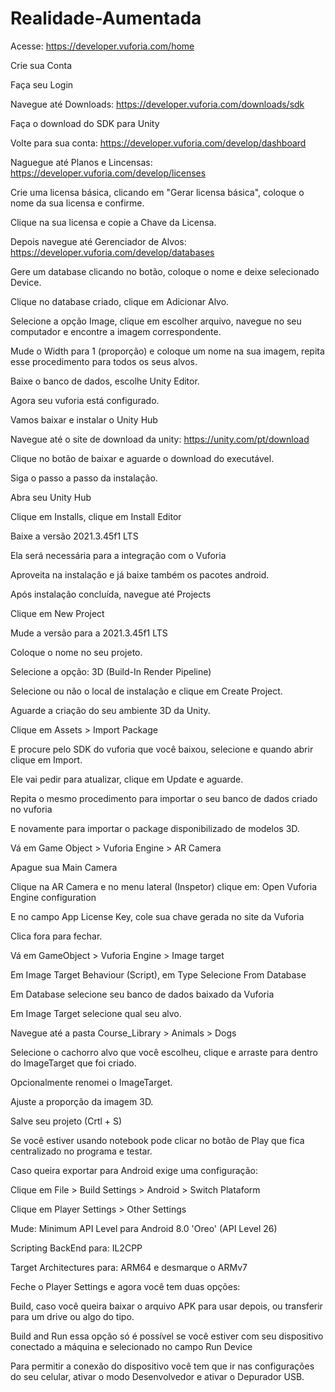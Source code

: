 # Realidade-Aumentada

Acesse: https://developer.vuforia.com/home

Crie sua Conta

Faça seu Login 

Navegue até Downloads: https://developer.vuforia.com/downloads/sdk

Faça o download do SDK para Unity

Volte para sua conta: https://developer.vuforia.com/develop/dashboard

Naguegue até Planos e Lincensas:  https://developer.vuforia.com/develop/licenses

Crie uma licensa básica, clicando em "Gerar licensa básica", coloque o nome da sua licensa e confirme.

Clique na sua licensa e copie a Chave da Licensa.

Depois navegue até Gerenciador de Alvos: https://developer.vuforia.com/develop/databases

Gere um database clicando no botão, coloque o nome e deixe selecionado Device.

Clique no database criado, clique em Adicionar Alvo.

Selecione a opção Image, clique em escolher arquivo, navegue no seu computador e encontre a imagem correspondente.

Mude o Width para 1 (proporção) e coloque um nome na sua imagem, repita esse procedimento para todos os seus alvos.

Baixe o banco de dados, escolhe Unity Editor.

Agora seu vuforia está configurado.









Vamos baixar e instalar o Unity Hub

Navegue até o site de download da unity: https://unity.com/pt/download

Clique no botão de baixar e aguarde o download do executável.

Siga o passo a passo da instalação.

Abra seu Unity Hub

Clique em Installs, clique em Install Editor

Baixe a versão 2021.3.45f1 LTS

Ela será necessária para a integração com o Vuforia

Aproveita na instalação e já baixe também os pacotes android.

Após instalação concluída, navegue até Projects

Clique em New Project

Mude a versão para a 2021.3.45f1 LTS

Coloque o nome no seu projeto.

Selecione a opção: 3D (Build-In Render Pipeline)

Selecione ou não o local de instalação e clique em Create Project.

Aguarde a criação do seu ambiente 3D da Unity.

Clique em Assets > Import Package

E procure pelo SDK do vuforia que você baixou, selecione e quando abrir clique em Import.

Ele vai pedir para atualizar, clique em Update e aguarde.

Repita o mesmo procedimento para importar o seu banco de dados criado no vuforia

E novamente para importar o package disponibilizado de modelos 3D.

Vá em Game Object > Vuforia Engine > AR Camera

Apague sua Main Camera

Clique na AR Camera e no menu lateral (Inspetor) clique em: Open Vuforia Engine configuration

E no campo App License Key, cole sua chave gerada no site da Vuforia

Clica fora para fechar.

Vá em GameObject > Vuforia Engine > Image target

Em Image Target Behaviour (Script), em Type Selecione From Database

Em Database selecione seu banco de dados baixado da Vuforia

Em Image Target selecione qual seu alvo.

Navegue até a pasta Course_Library > Animals > Dogs 

Selecione o cachorro alvo que você escolheu, clique e arraste para dentro do ImageTarget que foi criado.

Opcionalmente renomei o ImageTarget.

Ajuste a proporção da imagem 3D.

Salve seu projeto (Crtl + S)

Se você estiver usando notebook pode clicar no botão de Play que fica centralizado no programa e testar.

Caso queira exportar para Android exige uma configuração:

Clique em File > Build Settings > Android > Switch Plataform

Clique em Player Settings > Other Settings

Mude: Minimum API Level para Android 8.0 'Oreo' (API Level 26)

Scripting BackEnd para: IL2CPP

Target Architectures para: ARM64 e desmarque o ARMv7

Feche o Player Settings e agora você tem duas opções:

Build, caso você queira baixar o arquivo APK para usar depois, ou transferir para um drive ou algo do tipo.

Build and Run essa opção só é possível se você estiver com seu dispositivo conectado a máquina e selecionado no campo Run Device

Para permitir a conexão do dispositivo você tem que ir nas configurações do seu celular, ativar o modo Desenvolvedor e ativar o Depurador USB.






